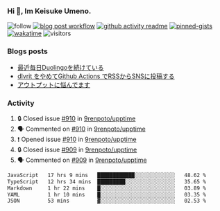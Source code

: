 ### Hi 👋, Im Keisuke Umeno.

<!--
**9renpoto/9renpoto** is a ✨ _special_ ✨ repository because its `README.md` (this file) appears on your GitHub profile.

Here are some ideas to get you started:

- 🔭 I’m currently working on ...
- 🌱 I’m currently learning ...
- 👯 I’m looking to collaborate on ...
- 🤔 I’m looking for help with ...
- 💬 Ask me about ...
- 📫 How to reach me: ...
- 😄 Pronouns: ...
- ⚡ Fun fact: ...
-->

![follow](https://img.shields.io/github/followers/9renpoto?label=Follow&style=social)
[![blog post workflow](https://github.com/9renpoto/9renpoto/actions/workflows/blog.yml/badge.svg)](https://github.com/9renpoto/9renpoto/actions/workflows/blog.yml)
[![github activity readme](https://github.com/9renpoto/9renpoto/actions/workflows/activity.yml/badge.svg)](https://github.com/9renpoto/9renpoto/actions/workflows/activity.yml)
[![pinned-gists](https://github.com/9renpoto/9renpoto/actions/workflows/pin-gist.yml/badge.svg)](https://github.com/9renpoto/9renpoto/actions/workflows/pin-gist.yml)
[![wakatime](https://github.com/9renpoto/9renpoto/actions/workflows/waka-readme-status.yml/badge.svg)](https://github.com/9renpoto/9renpoto/actions/workflows/waka-readme-status.yml)
![visitors](https://komarev.com/ghpvc/?username=9renpoto&label=Profile%20views&color=0e75b6&style=flat)

### Blogs posts

<!-- BLOG-POST-LIST:START -->
- [最近毎日Duolingoを続けている](https://9renpoto.win/entry/2023/12/05/duolingo)
- [dlvrit をやめてGithub Actions でRSSからSNSに投稿する](https://9renpoto.win/entry/2023/11/12/dlvrit-to-gh-actions)
- [アウトプットに悩んでます](https://9renpoto.win/entry/2023/11/11/technology-to-limit-input)
<!-- BLOG-POST-LIST:END -->

### Activity

<!--START_SECTION:activity-->
1. 🔒 Closed issue [#910](https://github.com/9renpoto/upptime/issues/910) in [9renpoto/upptime](https://github.com/9renpoto/upptime)
2. 🗣 Commented on [#910](https://github.com/9renpoto/upptime/issues/910#issuecomment-1851220857) in [9renpoto/upptime](https://github.com/9renpoto/upptime)
3. ❗ Opened issue [#910](https://github.com/9renpoto/upptime/issues/910) in [9renpoto/upptime](https://github.com/9renpoto/upptime)
4. 🔒 Closed issue [#909](https://github.com/9renpoto/upptime/issues/909) in [9renpoto/upptime](https://github.com/9renpoto/upptime)
5. 🗣 Commented on [#909](https://github.com/9renpoto/upptime/issues/909#issuecomment-1851031473) in [9renpoto/upptime](https://github.com/9renpoto/upptime)
<!--END_SECTION:activity-->

<!--START_SECTION:waka-->

```txt
JavaScript   17 hrs 9 mins   ████████████░░░░░░░░░░░░░   48.62 %
TypeScript   12 hrs 34 mins  █████████░░░░░░░░░░░░░░░░   35.65 %
Markdown     1 hr 22 mins    █░░░░░░░░░░░░░░░░░░░░░░░░   03.89 %
YAML         1 hr 10 mins    █░░░░░░░░░░░░░░░░░░░░░░░░   03.35 %
JSON         53 mins         ▓░░░░░░░░░░░░░░░░░░░░░░░░   02.53 %
```

<!--END_SECTION:waka-->
